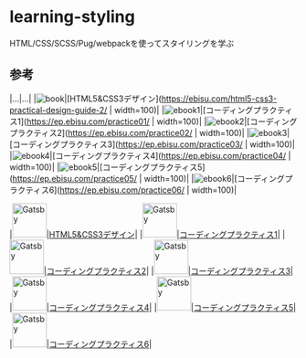 # learning-styling

HTML/CSS/SCSS/Pug/webpackを使ってスタイリングを学ぶ

## 参考

|...|...|
|![book](./images/books.webp)|[HTML5&CSS3デザイン](https://ebisu.com/html5-css3-practical-design-guide-2/ | width=100)|
|![ebook1](./images/practice01-cover.webp)|[コーディングプラクティス1](https://ep.ebisu.com/practice01/ | width=100)|
|![ebook2](./images/practice02-cover.webp)|[コーディングプラクティス2](https://ep.ebisu.com/practice02/ | width=100)|
|![ebook3](./images/practice03-cover.webp)|[コーディングプラクティス3](https://ep.ebisu.com/practice03/ | width=100)|
|![ebook4](./images/practice04-cover.webp)|[コーディングプラクティス4](https://ep.ebisu.com/practice04/ | width=100)|
|![ebook5](./images/practice05-cover.webp)|[コーディングプラクティス5](https://ep.ebisu.com/practice05/ | width=100)|
|![ebook6](./images/practice06-cover.webp)|[コーディングプラクティス6](https://ep.ebisu.com/practice06/ | width=100)|


|<img alt="Gatsby" src="./images/books.webp" width="60"  alt="book"/>|[HTML5&CSS3デザイン](https://ebisu.com/html5-css3-practical-design-guide-2/)|
|<img alt="Gatsby" src="./images/practice01-cover.webp" width="60"  alt="ebook"/>|[コーディングプラクティス1](https://ep.ebisu.com/practice01/)|
|<img alt="Gatsby" src="./images/practice02-cover.webp" width="60"  alt="ebook"/>|[コーディングプラクティス2](https://ep.ebisu.com/practice02/)|
|<img alt="Gatsby" src="./images/practice03-cover.webp" width="60"  alt="ebook"/>|[コーディングプラクティス3](https://ep.ebisu.com/practice03/)|
|<img alt="Gatsby" src="./images/practice04-cover.webp" width="60"  alt="ebook"/>|[コーディングプラクティス4](https://ep.ebisu.com/practice04/)|
|<img alt="Gatsby" src="./images/practice05-cover.webp" width="60"  alt="ebook"/>|[コーディングプラクティス5](https://ep.ebisu.com/practice05/)|
|<img alt="Gatsby" src="./images/practice06-cover.webp" width="60"  alt="ebook"/>|[コーディングプラクティス6](https://ep.ebisu.com/practice06/)|
